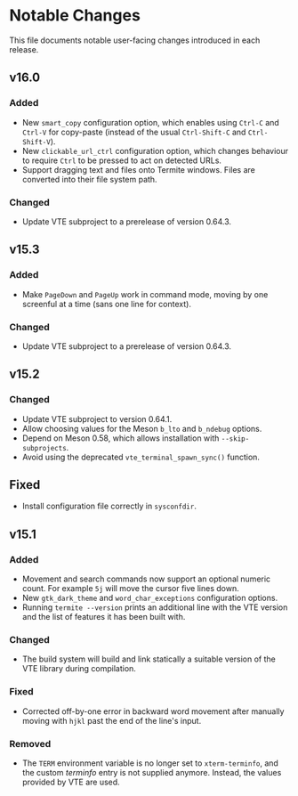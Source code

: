 # Notable Changes

This file documents notable user-facing changes introduced in each release.

## v16.0

### Added

- New `smart_copy` configuration option, which enables using `Ctrl-C` and
  `Ctrl-V` for copy-paste (instead of the usual `Ctrl-Shift-C` and
  `Ctrl-Shift-V`).
- New `clickable_url_ctrl` configuration option, which changes behaviour
  to require `Ctrl` to be pressed to act on detected URLs.
- Support dragging text and files onto Termite windows. Files are converted
  into their file system path.

### Changed

- Update VTE subproject to a prerelease of version 0.64.3.


## v15.3

### Added

- Make `PageDown` and `PageUp` work in command mode, moving by one screenful
  at a time (sans one line for context).

### Changed

- Update VTE subproject to a prerelease of version 0.64.3.


## v15.2

### Changed

- Update VTE subproject to version 0.64.1.
- Allow choosing values for the Meson `b_lto` and `b_ndebug` options.
- Depend on Meson 0.58, which allows installation with `--skip-subprojects`.
- Avoid using the deprecated `vte_terminal_spawn_sync()` function.

## Fixed

- Install configuration file correctly in `sysconfdir`.


## v15.1

### Added

- Movement and search commands now support an optional numeric count. For
  example `5j` will move the cursor five lines down.
- New `gtk_dark_theme` and `word_char_exceptions` configuration options.
- Running `termite --version` prints an additional line with the VTE version
  and the list of features it has been built with.

### Changed

- The build system will build and link statically a suitable version of
  the VTE library during compilation.

### Fixed

- Corrected off-by-one error in backward word movement after manually moving
  with `hjkl` past the end of the line's input.

### Removed

- The `TERM` environment variable is no longer set to `xterm-terminfo`, and
  the custom _terminfo_ entry is not supplied anymore. Instead, the values
  provided by VTE are used.

